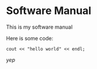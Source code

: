 # **Software Manual**

This is my software manual

Here is some code:
```
cout << "hello world" << endl;
```

_yep_
